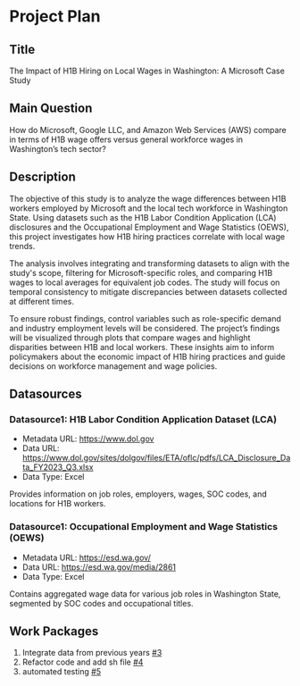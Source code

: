 # Project Plan

## Title

<!-- Give your project a short title. -->

The Impact of H1B Hiring on Local Wages in Washington: A Microsoft Case Study

## Main Question

<!-- Think about one main question you want to answer based on the data. -->

How do Microsoft, Google LLC, and Amazon Web Services (AWS) compare in terms of H1B wage offers versus general workforce wages in Washington’s tech sector?

## Description

<!-- Describe your data science project in max. 200 words. Consider writing about why and how you attempt it. -->

The objective of this study is to analyze the wage differences between H1B workers employed by Microsoft and the local tech workforce in Washington State. Using datasets such as the H1B Labor Condition Application (LCA) disclosures and the Occupational Employment and Wage Statistics (OEWS), this project investigates how H1B hiring practices correlate with local wage trends.

The analysis involves integrating and transforming datasets to align with the study's scope, filtering for Microsoft-specific roles, and comparing H1B wages to local averages for equivalent job codes. The study will focus on temporal consistency to mitigate discrepancies between datasets collected at different times.

To ensure robust findings, control variables such as role-specific demand and industry employment levels will be considered. The project’s findings will be visualized through plots that compare wages and highlight disparities between H1B and local workers. These insights aim to inform policymakers about the economic impact of H1B hiring practices and guide decisions on workforce management and wage policies.

## Datasources

<!-- Describe each datasources you plan to use in a section. Use the prefic "DatasourceX" where X is the id of the datasource. -->

### Datasource1: H1B Labor Condition Application Dataset (LCA)

* Metadata URL: https://www.dol.gov
* Data URL: https://www.dol.gov/sites/dolgov/files/ETA/oflc/pdfs/LCA_Disclosure_Data_FY2023_Q3.xlsx
* Data Type: Excel

Provides information on job roles, employers, wages, SOC codes, and locations for H1B workers.

### Datasource1:  Occupational Employment and Wage Statistics (OEWS)

* Metadata URL: https://esd.wa.gov/
* Data URL: https://esd.wa.gov/media/2861
* Data Type: Excel

Contains aggregated wage data for various job roles in Washington State, segmented by SOC codes and occupational titles.

## Work Packages

<!-- List of work packages ordered sequentially, each pointing to an issue with more details. -->

1. Integrate data from previous years [#3][i3]
2. Refactor code and add sh file [#4][i4]
3. automated testing [#5][i5]

[i3]: https://github.com/TahaHussain121/MADE_DataScience_Project/issues/3
[i4]: https://github.com/TahaHussain121/MADE_DataScience_Project/issues/4
[i5]: https://github.com/TahaHussain121/MADE_DataScience_Project/issues/5

